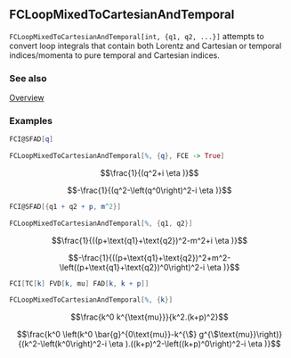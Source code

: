 ## FCLoopMixedToCartesianAndTemporal

`FCLoopMixedToCartesianAndTemporal[int, {q1, q2, ...}]` attempts to convert loop integrals that contain both Lorentz and Cartesian or temporal indices/momenta to pure temporal and Cartesian indices.

### See also

[Overview](Extra/FeynCalc.md)

### Examples

```mathematica
FCI@SFAD[q] 
 
FCLoopMixedToCartesianAndTemporal[%, {q}, FCE -> True]
```

$$\frac{1}{(q^2+i \eta )}$$

$$-\frac{1}{(q^2-\left(q^0\right)^2-i \eta )}$$

```mathematica
FCI@SFAD[{q1 + q2 + p, m^2}] 
 
FCLoopMixedToCartesianAndTemporal[%, {q1, q2}]
```

$$\frac{1}{((p+\text{q1}+\text{q2})^2-m^2+i \eta )}$$

$$-\frac{1}{((p+\text{q1}+\text{q2})^2+m^2-\left((p+\text{q1}+\text{q2})^0\right)^2-i \eta )}$$

```mathematica
FCI[TC[k] FVD[k, mu] FAD[k, k + p]] 
 
FCLoopMixedToCartesianAndTemporal[%, {k}]
```

$$\frac{k^0 k^{\text{mu}}}{k^2.(k+p)^2}$$

$$\frac{k^0 \left(k^0 \bar{g}^{0\text{mu}}-k^{\$} g^{\$\text{mu}}\right)}{(k^2-\left(k^0\right)^2-i \eta ).((k+p)^2-\left((k+p)^0\right)^2-i \eta )}$$